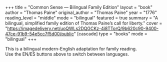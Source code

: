 +++
title = "Common Sense — Bilingual Family Edition"
layout = "book"
author = "Thomas Paine"
original_author = "Thomas Paine"
year = "1776"
reading_level = "middle"
mode = "bilingual"
featured = true
summary = "A bilingual, simplified family edition of Thomas Paine’s call for liberty."
cover = "https://imagedelivery.net/uoQWLs2DQGCKz-4i8TTorQ/9b620c90-9400-47ce-91b9-54e5cc7f5d00/public"
[cascade]
  type = "books"
  mode = "bilingual"
+++

This is a bilingual modern-English adaptation for family reading.  
Use the EN/ES buttons above to switch between languages.


